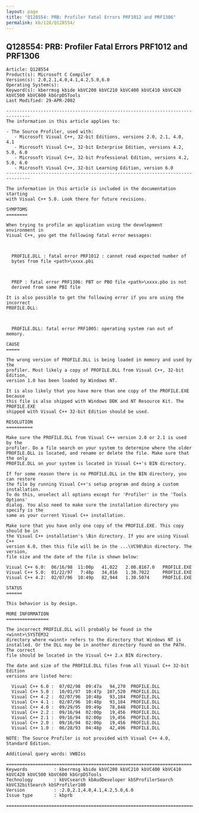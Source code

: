 ```yaml
---
layout: page
title: "Q128554: PRB: Profiler Fatal Errors PRF1012 and PRF1306"
permalink: kb/128/Q128554/
---
```


## Q128554: PRB: Profiler Fatal Errors PRF1012 and PRF1306

	Article: Q128554
	Product(s): Microsoft C Compiler
	Version(s): 2.0,2.1,4.0,4.1,4.2,5.0,6.0
	Operating System(s): 
	Keyword(s): kberrmsg kbide kbVC200 kbVC210 kbVC400 kbVC410 kbVC420 kbVC500 kbVC600 kbGrpDSTools
	Last Modified: 29-APR-2002
	
	-------------------------------------------------------------------------------
	The information in this article applies to:
	
	- The Source Profiler, used with:
	   - Microsoft Visual C++, 32-bit Editions, versions 2.0, 2.1, 4.0, 4.1 
	   - Microsoft Visual C++, 32-bit Enterprise Edition, versions 4.2, 5.0, 6.0 
	   - Microsoft Visual C++, 32-bit Professional Edition, versions 4.2, 5.0, 6.0 
	   - Microsoft Visual C++, 32-bit Learning Edition, version 6.0 
	-------------------------------------------------------------------------------
	
	The information in this article is included in the documentation starting
	with Visual C++ 5.0. Look there for future revisions.
	
	SYMPTOMS
	========
	
	When trying to profile an application using the development environment in
	Visual C++, you get the following fatal error messages:
	
	  
	
	  PROFILE.DLL : fatal error PRF1012 : cannot read expected number of
	  bytes from file <path>\xxxx.pbi
	
	  
	
	  PREP : fatal error PRF1306: PBT or PBO file <path>\xxxx.pbo is not
	  derived from same PBI file
	
	It is also possible to get the following error if you are using the incorrect
	PROFILE.DLL:
	
	  
	
	  PROFILE.DLL: fatal error PRF1005: operating system ran out of memory.
	
	CAUSE
	=====
	
	The wrong version of PROFILE.DLL is being loaded in memory and used by the
	profiler. Most likely a copy of PROFILE.DLL from Visual C++, 32-bit Edition,
	version 1.0 has been loaded by Windows NT.
	
	It is also likely that you have more than one copy of the PROFILE.EXE because
	this file is also shipped with Windows DDK and NT Resource Kit. The PROFILE.EXE
	shipped with Visual C++ 32-bit Edition should be used.
	
	RESOLUTION
	==========
	
	Make sure the PROFILE.DLL from Visual C++ version 2.0 or 2.1 is used by the
	profiler. Do a file search on your system to determine where the older
	PROFILE.DLL is located, and rename or delete the file. Make sure that the only
	PROFILE.DLL on your system is located in Visual C++'s BIN directory.
	
	If for some reason there is no PROFILE.DLL in the BIN directory, you can restore
	the file by running Visual C++'s setup program and doing a custom installation.
	To do this, unselect all options except for 'Profiler' in the 'Tools Options'
	dialog. You also need to make sure the installation directory you specify is the
	same as your current Visual C++ installation.
	
	Make sure that you have only one copy of the PROFILE.EXE. This copy should be in
	the Visual C++ installation's \Bin directory. If you are using Visual C++
	version 6.0, then this file will be in the ...\VC98\Bin directory. The version,
	file size and the date of the file is shown below:
	
	Visual C++ 6.0:  06/16/98  11:00p   41,022   2.00.8167.0   PROFILE.EXE
	Visual C++ 5.0:  01/22/97   7:48p   34,816   1.30.7022     PROFILE.EXE
	Visual C++ 4.2:  02/07/96  10:49p   82,944   1.30.5074     PROFILE.EXE
	
	STATUS
	======
	
	This behavior is by design.
	
	MORE INFORMATION
	================
	
	The incorrect PROFILE.DLL will probably be found in the <winnt>\SYSTEM32
	directory where <winnt> refers to the directory that Windows NT is
	installed. Or the DLL may be in another directory found on the PATH. The correct
	file should be located in the Visual C++ 2.x BIN directory.
	
	The date and size of the PROFILE.DLL files from all Visual C++ 32-bit Edition
	versions are listed here:
	
	  Visual C++ 6.0 :  07/02/98  09:47a   94,270  PROFILE.DLL
	  Visual C++ 5.0 :  10/01/97  10:47p  107,520  PROFILE.DLL
	  Visual C++ 4.2 :  02/07/96  10:48p   93,184  PROFILE.DLL
	  Visual C++ 4.1 :  02/07/96  10:48p   93,184  PROFILE.DLL
	  Visual C++ 4.0 :  09/29/95  09:49p   78,848  PROFILE.DLL
	  Visual C++ 2.2 :  09/16/94  02:00p   19,456  PROFILE.DLL
	  Visual C++ 2.1 :  09/16/94  02:00p   19,456  PROFILE.DLL
	  Visual C++ 2.0 :  09/16/94  02:00p   19,456  PROFILE.DLL
	  Visual C++ 1.0 :  06/28/93  04:48p   42,496  PROFILE.DLL
	
	NOTE: The Source Profiler is not provided with Visual C++ 4.0, Standard Edition.
	
	Additional query words: VWBIss
	
	======================================================================
	Keywords          : kberrmsg kbide kbVC200 kbVC210 kbVC400 kbVC410 kbVC420 kbVC500 kbVC600 kbGrpDSTools 
	Technology        : kbVCsearch kbAudDeveloper kbSProfilerSearch kbVC32bitSearch kbSProfiler100
	Version           : :2.0,2.1,4.0,4.1,4.2,5.0,6.0
	Issue type        : kbprb
	
	=============================================================================
	
